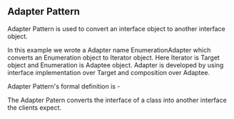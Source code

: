 ## Adapter Pattern

Adapter Pattern is used to convert an interface object to another interface object.


In this example we wrote a Adapter name EnumerationAdapter which converts an Enumeration object to Iterator object. Here Iterator is Target object and Enumeration is Adaptee object. Adapter is developed by using interface implementation over Target and composition over Adaptee.

Adapter Pattern's formal definition is - 

The Adapter Patern converts the interface of a class into another interface the clients expect.
